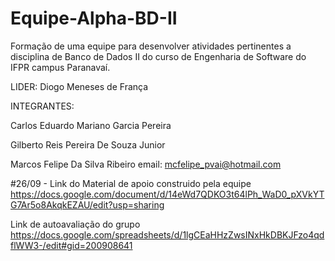# Equipe-Alpha-BD-II
Formação de uma equipe para desenvolver atividades pertinentes a disciplina de Banco de Dados II do curso de Engenharia de Software do IFPR campus Paranavaí.

LIDER: Diogo Meneses de França

INTEGRANTES: 

Carlos Eduardo Mariano Garcia Pereira

Gilberto Reis Pereira De Souza Junior

Marcos Felipe Da Silva Ribeiro
email: mcfelipe_pvai@hotmail.com

#26/09 - Link do Material de apoio construido pela equipe
https://docs.google.com/document/d/14eWd7QDKO3t64lPh_WaD0_pXVkYTG7Ar5o8AkqkEZAU/edit?usp=sharing

Link de autoavaliação do grupo
https://docs.google.com/spreadsheets/d/1lgCEaHHzZwsINxHkDBKJFzo4qdflWW3-/edit#gid=200908641
